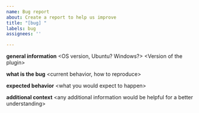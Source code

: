 ```yaml
---
name: Bug report
about: Create a report to help us improve
title: "[bug] "
labels: bug
assignees: ''

---
```


**general information**
\<OS version, Ubuntu? Windows?\>
\<Version of the plugin\>

**what is the bug**
\<current behavior, how to reproduce\>

**expected behavior**
\<what you would expect to happen\>

**additional context**
\<any additional information would be helpful for a better understanding\>

